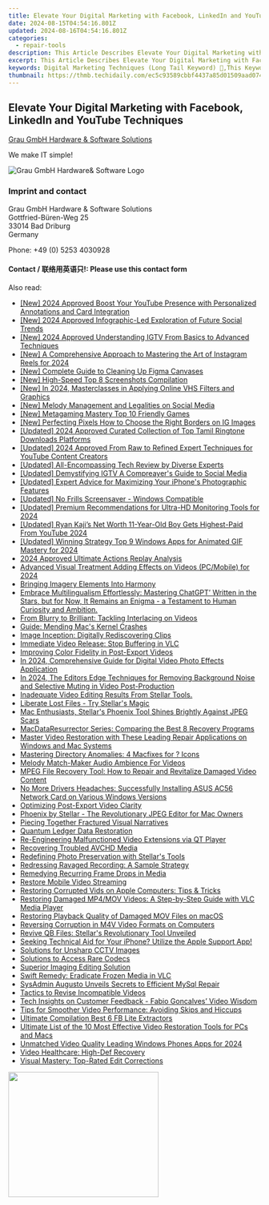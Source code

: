 ```yaml
---
title: Elevate Your Digital Marketing with Facebook, LinkedIn and YouTube Techniques
date: 2024-08-15T04:54:16.801Z
updated: 2024-08-16T04:54:16.801Z
categories:
  - repair-tools
description: This Article Describes Elevate Your Digital Marketing with Facebook, LinkedIn and YouTube Techniques
excerpt: This Article Describes Elevate Your Digital Marketing with Facebook, LinkedIn and YouTube Techniques
keywords: Digital Marketing Techniques (Long Tail Keyword) 🔑,This Keyword Targets Users Searching for General Digital Marketing Strategies, Making It Broad Enough to Attract a Sizable Audience but Specific to the Content Provided in the Title.,Social Media Marketing Tips (Short Tail Keyword) 🔑,With Social Platforms Like Facebook and LinkedIn Mentioned in the Title,YouTube Content Strategy (Long Tail Keyword) 🔑,A Focused Term that Will Draw Users Interested Specifically in Leveraging YouTube as Part of Their Digital Marketing Efforts.,Effective Facebook Advertising Techniques (Short to Medium-Tail Keyword) 🔑,This Keyword Targets Individuals Searching for Specific Tactics on How to Use Facebook Ads Successfully, Directly Relating to the Content in the title.ean,LinkedIn Marketing Strategies (Medium Tail Keyword) 🔑,Captures Searchers Looking for Methods and Techniques Tailored to Marketing via the Professional Networking Platform of LinkedIn.,Multi-Platform Digital Marketing Tips (Long Tail Keyword) 🔑,This Keyword Will Help in Ranking for Searches Related to Strategies that Span Multiple Social Media Platforms, Matching with the Essence of Elevate Your Digital Marketing Mentioned in the Title.,How to Optimize YouTube for Businesses (Long Tail Keyword) 🔑,Aimed at Users Seeking Specific Advice on Using YouTube as a Business Tool
thumbnail: https://thmb.techidaily.com/ec5c93589cbbf4437a85d01509aad074c0824b7a47a862a6e3798990cfe51fb1.png
---
```


## Elevate Your Digital Marketing with Facebook, LinkedIn and YouTube Techniques

[Grau GmbH Hardware & Software Solutions](https://main.grauonline.de/)

We make IT simple!

![Grau GmbH Hardware& Software Logo](https://main.grauonline.de/wp-content/uploads/2021/05/output-onlinepngtools.png)

### Imprint and contact

 Grau GmbH Hardware & Software Solutions  
 Gottfried-Büren-Weg 25  
 33014 Bad Driburg  
 Germany

Phone: +49 (0) 5253 4030928

#### Contact / 联络用英语只!: Please use this contact form

<ins class="adsbygoogle"
     style="display:block"
     data-ad-format="autorelaxed"
     data-ad-client="ca-pub-7571918770474297"
     data-ad-slot="1223367746"></ins>



<ins class="adsbygoogle"
     style="display:block"
     data-ad-client="ca-pub-7571918770474297"
     data-ad-slot="8358498916"
     data-ad-format="auto"
     data-full-width-responsive="true"></ins>



<span class="atpl-alsoreadstyle">Also read:</span>
<div><ul>
<li><a href="https://youtube-sure.techidaily.com/024-approved-boost-your-youtube-presence-with-personalized-annotations-and-card-integration/"><u>[New] 2024 Approved  Boost Your YouTube Presence with Personalized Annotations and Card Integration</u></a></li>
<li><a href="https://youtube-zero.techidaily.com/024-approved-infographic-led-exploration-of-future-social-trends/"><u>[New] 2024 Approved  Infographic-Led Exploration of Future Social Trends</u></a></li>
<li><a href="https://instagram-videos.techidaily.com/new-2024-approved-understanding-igtv-from-basics-to-advanced-techniques/"><u>[New] 2024 Approved  Understanding IGTV  From Basics to Advanced Techniques</u></a></li>
<li><a href="https://instagram-clips.techidaily.com/new-a-comprehensive-approach-to-mastering-the-art-of-instagram-reels-for-2024/"><u>[New] A Comprehensive Approach to Mastering the Art of Instagram Reels for 2024</u></a></li>
<li><a href="https://extra-resources.techidaily.com/new-complete-guide-to-cleaning-up-figma-canvases/"><u>[New] Complete Guide to Cleaning Up Figma Canvases</u></a></li>
<li><a href="https://screen-activity-recording.techidaily.com/new-high-speed-top-8-screenshots-compilation/"><u>[New] High-Speed Top 8 Screenshots Compilation</u></a></li>
<li><a href="https://fox-helps.techidaily.com/new-in-2024-masterclasses-in-applying-online-vhs-filters-and-graphics/"><u>[New] In 2024, Masterclasses in Applying Online VHS Filters and Graphics</u></a></li>
<li><a href="https://extra-support.techidaily.com/new-melody-management-and-legalities-on-social-media/"><u>[New] Melody Management and Legalities on Social Media</u></a></li>
<li><a href="https://extra-approaches.techidaily.com/new-metagaming-mastery-top-10-friendly-games/"><u>[New] Metagaming Mastery  Top 10 Friendly Games</u></a></li>
<li><a href="https://instagram-videos.techidaily.com/new-perfecting-pixels-how-to-choose-the-right-borders-on-ig-images/"><u>[New] Perfecting Pixels  How to Choose the Right Borders on IG Images</u></a></li>
<li><a href="https://fox-access.techidaily.com/updated-2024-approved-curated-collection-of-top-tamil-ringtone-downloads-platforms/"><u>[Updated] 2024 Approved  Curated Collection of Top Tamil Ringtone Downloads Platforms</u></a></li>
<li><a href="https://eaxpv-info.techidaily.com/updated-2024-approved-from-raw-to-refined-expert-techniques-for-youtube-content-creators/"><u>[Updated] 2024 Approved  From Raw to Refined  Expert Techniques for YouTube Content Creators</u></a></li>
<li><a href="https://video-capture.techidaily.com/updated-all-encompassing-tech-review-by-diverse-experts/"><u>[Updated] All-Encompassing Tech Review by Diverse Experts</u></a></li>
<li><a href="https://instagram-video-recordings.techidaily.com/updated-demystifying-igtv-a-compreayers-guide-to-social-media/"><u>[Updated] Demystifying IGTV  A Compreayer's Guide to Social Media</u></a></li>
<li><a href="https://some-techniques.techidaily.com/updated-expert-advice-for-maximizing-your-iphones-photographic-features/"><u>[Updated] Expert Advice for Maximizing Your iPhone's Photographic Features</u></a></li>
<li><a href="https://visual-screen-recording.techidaily.com/updated-no-frills-screensaver-windows-compatible/"><u>[Updated] No Frills Screensaver - Windows Compatible</u></a></li>
<li><a href="https://desktop-recording.techidaily.com/updated-premium-recommendations-for-ultra-hd-monitoring-tools-for-2024/"><u>[Updated] Premium Recommendations for Ultra-HD Monitoring Tools for 2024</u></a></li>
<li><a href="https://youtube-blog.techidaily.com/ed-ryan-kajis-net-worth-11-year-old-boy-gets-highest-paid-from-youtube-2024/"><u>[Updated] Ryan Kaji’s Net Worth  11-Year-Old Boy Gets Highest-Paid From YouTube 2024</u></a></li>
<li><a href="https://digital-screen-recording.techidaily.com/updated-winning-strategy-top-9-windows-apps-for-animated-gif-mastery-for-2024/"><u>[Updated] Winning Strategy  Top 9 Windows Apps for Animated GIF Mastery for 2024</u></a></li>
<li><a href="https://digital-screen-recording.techidaily.com/2024-approved-ultimate-actions-replay-analysis/"><u>2024 Approved  Ultimate Actions Replay Analysis</u></a></li>
<li><a href="https://extra-hints.techidaily.com/advanced-visual-treatment-adding-effects-on-videos-pcmobile-for-2024/"><u>Advanced Visual Treatment  Adding Effects on Videos (PC/Mobile) for 2024</u></a></li>
<li><a href="https://extra-lessons.techidaily.com/bringing-imagery-elements-into-harmony/"><u>Bringing Imagery Elements Into Harmony</u></a></li>
<li><a href="https://tech-savvy.techidaily.com/1721397324577-embrace-multilingualism-effortlessly-mastering-chatgpt-written-in-the-stars-but-for-now-it-remains-an-enigma-a-testament-to-human-curiosity-and-ambition/"><u>Embrace Multilingualism Effortlessly: Mastering ChatGPT’ Written in the Stars, but for Now, It Remains an Enigma - a Testament to Human Curiosity and Ambition.</u></a></li>
<li><a href="https://data-wizards.techidaily.com/from-blurry-to-brilliant-tackling-interlacing-on-videos/"><u>From Blurry to Brilliant: Tackling Interlacing on Videos</u></a></li>
<li><a href="https://data-wizards.techidaily.com/guide-mending-macs-kernel-crashes/"><u>Guide: Mending Mac's Kernel Crashes</u></a></li>
<li><a href="https://data-wizards.techidaily.com/image-inception-digitally-rediscovering-clips/"><u>Image Inception: Digitally Rediscovering Clips</u></a></li>
<li><a href="https://data-wizards.techidaily.com/immediate-video-release-stop-buffering-in-vlc/"><u>Immediate Video Release: Stop Buffering in VLC</u></a></li>
<li><a href="https://data-wizards.techidaily.com/improving-color-fidelity-in-post-export-videos/"><u>Improving Color Fidelity in Post-Export Videos</u></a></li>
<li><a href="https://extra-resources.techidaily.com/in-2024-comprehensive-guide-for-digital-video-photo-effects-application/"><u>In 2024, Comprehensive Guide for Digital Video Photo Effects Application</u></a></li>
<li><a href="https://audio-shaping.techidaily.com/in-2024-the-editors-edge-techniques-for-removing-background-noise-and-selective-muting-in-video-post-production/"><u>In 2024, The Editors Edge Techniques for Removing Background Noise and Selective Muting in Video Post-Production</u></a></li>
<li><a href="https://data-wizards.techidaily.com/inadequate-video-editing-results-from-stellar-tools/"><u>Inadequate Video Editing Results From Stellar Tools.</u></a></li>
<li><a href="https://data-wizards.techidaily.com/liberate-lost-files-try-stellars-magic/"><u>Liberate Lost Files - Try Stellar's Magic</u></a></li>
<li><a href="https://data-wizards.techidaily.com/mac-enthusiasts-stellars-phoenix-tool-shines-brightly-against-jpeg-scars/"><u>Mac Enthusiasts, Stellar's Phoenix Tool Shines Brightly Against JPEG Scars</u></a></li>
<li><a href="https://data-wizards.techidaily.com/macdataresurrector-series-comparing-the-best-8-recovery-programs/"><u>MacDataResurrector Series: Comparing the Best 8 Recovery Programs</u></a></li>
<li><a href="https://data-wizards.techidaily.com/master-video-restoration-with-these-leading-repair-applications-on-windows-and-mac-systems/"><u>Master Video Restoration with These Leading Repair Applications on Windows and Mac Systems</u></a></li>
<li><a href="https://data-wizards.techidaily.com/mastering-directory-anomalies-4-macfixes-for-icons/"><u>Mastering Directory Anomalies: 4 Macfixes for ? Icons</u></a></li>
<li><a href="https://extra-lessons.techidaily.com/melody-match-maker-audio-ambience-for-videos/"><u>Melody Match-Maker  Audio Ambience For Videos</u></a></li>
<li><a href="https://data-wizards.techidaily.com/mpeg-file-recovery-tool-how-to-repair-and-revitalize-damaged-video-content/"><u>MPEG File Recovery Tool: How to Repair and Revitalize Damaged Video Content</u></a></li>
<li><a href="https://win-dash.techidaily.com/1722958973344-no-more-drivers-headaches-successfully-installing-asus-ac56-network-card-on-various-windows-versions/"><u>No More Drivers Headaches: Successfully Installing ASUS AC56 Network Card on Various Windows Versions</u></a></li>
<li><a href="https://data-wizards.techidaily.com/optimizing-post-export-video-clarity/"><u>Optimizing Post-Export Video Clarity</u></a></li>
<li><a href="https://data-wizards.techidaily.com/phoenix-by-stellar-the-revolutionary-jpeg-editor-for-mac-owners/"><u>Phoenix by Stellar - The Revolutionary JPEG Editor for Mac Owners</u></a></li>
<li><a href="https://data-wizards.techidaily.com/piecing-together-fractured-visual-narratives/"><u>Piecing Together Fractured Visual Narratives</u></a></li>
<li><a href="https://data-wizards.techidaily.com/quantum-ledger-data-restoration/"><u>Quantum Ledger Data Restoration</u></a></li>
<li><a href="https://data-wizards.techidaily.com/re-engineering-malfunctioned-video-extensions-via-qt-player/"><u>Re-Engineering Malfunctioned Video Extensions via QT Player</u></a></li>
<li><a href="https://data-wizards.techidaily.com/recovering-troubled-avchd-media/"><u>Recovering Troubled AVCHD Media</u></a></li>
<li><a href="https://data-wizards.techidaily.com/redefining-photo-preservation-with-stellars-tools/"><u>Redefining Photo Preservation with Stellar's Tools</u></a></li>
<li><a href="https://data-wizards.techidaily.com/redressing-ravaged-recording-a-sample-strategy/"><u>Redressing Ravaged Recording: A Sample Strategy</u></a></li>
<li><a href="https://data-wizards.techidaily.com/remedying-recurring-frame-drops-in-media/"><u>Remedying Recurring Frame Drops in Media</u></a></li>
<li><a href="https://data-wizards.techidaily.com/restore-mobile-video-streaming/"><u>Restore Mobile Video Streaming</u></a></li>
<li><a href="https://data-wizards.techidaily.com/restoring-corrupted-vids-on-apple-computers-tips-and-tricks/"><u>Restoring Corrupted Vids on Apple Computers: Tips & Tricks</u></a></li>
<li><a href="https://data-wizards.techidaily.com/restoring-damaged-mp4mov-videos-a-step-by-step-guide-with-vlc-media-player/"><u>Restoring Damaged MP4/MOV Videos: A Step-by-Step Guide with VLC Media Player</u></a></li>
<li><a href="https://data-wizards.techidaily.com/restoring-playback-quality-of-damaged-mov-files-on-macos/"><u>Restoring Playback Quality of Damaged MOV Files on macOS</u></a></li>
<li><a href="https://data-wizards.techidaily.com/reversing-corruption-in-m4v-video-formats-on-computers/"><u>Reversing Corruption in M4V Video Formats on Computers</u></a></li>
<li><a href="https://data-wizards.techidaily.com/revive-qb-files-stellars-revolutionary-tool-unveiled/"><u>Revive QB Files: Stellar's Revolutionary Tool Unveiled</u></a></li>
<li><a href="https://fox-that.techidaily.com/seeking-technical-aid-for-your-iphone-utilize-the-apple-support-app/"><u>Seeking Technical Aid for Your iPhone? Utilize the Apple Support App!</u></a></li>
<li><a href="https://data-wizards.techidaily.com/solutions-for-unsharp-cctv-images/"><u>Solutions for Unsharp CCTV Images</u></a></li>
<li><a href="https://data-wizards.techidaily.com/solutions-to-access-rare-codecs/"><u>Solutions to Access Rare Codecs</u></a></li>
<li><a href="https://data-wizards.techidaily.com/superior-imaging-editing-solution/"><u>Superior Imaging Editing Solution</u></a></li>
<li><a href="https://data-wizards.techidaily.com/swift-remedy-eradicate-frozen-media-in-vlc/"><u>Swift Remedy: Eradicate Frozen Media in VLC</u></a></li>
<li><a href="https://data-wizards.techidaily.com/sysadmin-augusto-unveils-secrets-to-efficient-mysql-repair/"><u>SysAdmin Augusto Unveils Secrets to Efficient MySql Repair</u></a></li>
<li><a href="https://data-wizards.techidaily.com/tactics-to-revise-incompatible-videos/"><u>Tactics to Revise Incompatible Videos</u></a></li>
<li><a href="https://data-wizards.techidaily.com/tech-insights-on-customer-feedback-fabio-goncalves-video-wisdom/"><u>Tech Insights on Customer Feedback - Fabio Goncalves’ Video Wisdom</u></a></li>
<li><a href="https://data-wizards.techidaily.com/tips-for-smoother-video-performance-avoiding-skips-and-hiccups/"><u>Tips for Smoother Video Performance: Avoiding Skips and Hiccups</u></a></li>
<li><a href="https://facebook-video-recording.techidaily.com/ultimate-compilation-best-6-fb-lite-extractors/"><u>Ultimate Compilation  Best 6 FB Lite Extractors</u></a></li>
<li><a href="https://data-wizards.techidaily.com/ultimate-list-of-the-10-most-effective-video-restoration-tools-for-pcs-and-macs/"><u>Ultimate List of the 10 Most Effective Video Restoration Tools for PCs and Macs</u></a></li>
<li><a href="https://some-approaches.techidaily.com/unmatched-video-quality-leading-windows-phones-apps-for-2024/"><u>Unmatched Video Quality  Leading Windows Phones Apps for 2024</u></a></li>
<li><a href="https://data-wizards.techidaily.com/video-healthcare-high-def-recovery/"><u>Video Healthcare: High-Def Recovery</u></a></li>
<li><a href="https://data-wizards.techidaily.com/visual-mastery-top-rated-edit-corrections/"><u>Visual Mastery: Top-Rated Edit Corrections</u></a></li>
</ul></div>

<!-- affiliate ads begin -->
<a href="https://modlily.sjv.io/c/5597632/2072819/17059" target="_top" id="2072819"><img src="//a.impactradius-go.com/display-ad/17059-2072819" border="0" alt="" width="300" height="250"/></a><img height="0" width="0" src="https://imp.pxf.io/i/5597632/2072819/17059" style="position:absolute;visibility:hidden;" border="0" />
<!-- affiliate ads end -->